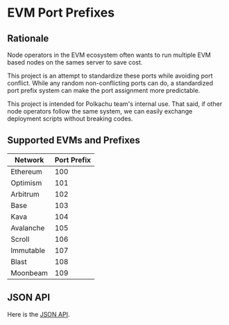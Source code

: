 # EVM Port Prefixes

## Rationale

Node operators in the EVM ecosystem often wants to run multiple EVM based nodes on the sames server to save cost.

This project is an attempt to standardize these ports while avoiding port conflict. While any random non-conflicting ports can do, a standardized port prefix system can make the port assignment more predictable.

This project is intended for Polkachu team's internal use. That said, if other node operators follow the same system, we can easily exchange deployment scripts without breaking codes.

## Supported EVMs and Prefixes

| Network   | Port Prefix |
| --------- | ----------- |
| Ethereum  | 100         |
| Optimism  | 101         |
| Arbitrum  | 102         |
| Base      | 103         |
| Kava      | 104         |
| Avalanche | 105         |
| Scroll    | 106         |
| Immutable | 107         |
| Blast     | 108         |
| Moonbeam  | 109         |

## JSON API

Here is the [JSON API](https://raw.githubusercontent.com/PolkachuIntern/evm-port-prefixes/master/networks.json).
